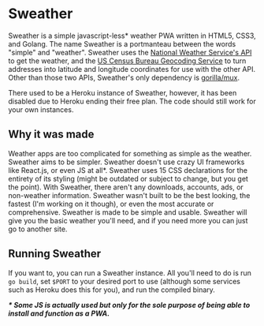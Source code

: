 # Sweather
Sweather is a simple javascript-less\* weather PWA written in HTML5, CSS3, and Golang. The name Sweather is a portmanteau between the words "simple" and "weather". Sweather uses the [National Weather Service's API](https://www.weather.gov/documentation/services-web-api) to get the weather, and the [US Census Bureau Geocoding Service](https://geocoding.geo.census.gov/geocoder/Geocoding_Services_API.html) to turn addresses into latitude and longitude coordinates for use with the other API. Other than those two APIs, Sweather's only dependency is [gorilla/mux](github.com/gorilla/mux).

There used to be a Heroku instance of Sweather, however, it has been disabled due to Heroku ending their free plan. The code should still work for your own instances.

## Why it was made
Weather apps are too complicated for something as simple as the weather. Sweather aims to be simpler. Sweather doesn't use crazy UI frameworks like React.js, or even JS at all\*. Sweather uses 15 CSS declarations for the entirety of its styling (might be outdated or subject to change, but you get the point). With Sweather, there aren't any downloads, accounts, ads, or non-weather information. Sweather wasn't built to be the best looking, the fastest (I'm working on it though), or even the most accurate or comprehensive. Sweather is made to be simple and usable. Sweather will give you the basic weather you'll need, and if you need more you can just go to another site. 

## Running Sweather
If you want to, you can run a Sweather instance. All you'll need to do is run `go build`, set `$PORT` to your desired port to use (although some services such as Heroku does this for you), and run the compiled binary.

***\* Some JS is actually used but only for the sole purpose of being able to install
and function as a PWA.***
